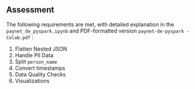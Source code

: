 ## Assessment

The following requirements are met, with detailed explanation in the `paynet_de_pyspark.ipynb` and PDF-formatted version `paynet-de-pyspark - Colab.pdf` :
1. Flatten Nested JSON
2. Handle PII Data
3. Split `person_name`
4. Convert timestamps
5. Data Quality Checks
6. Visualizations
